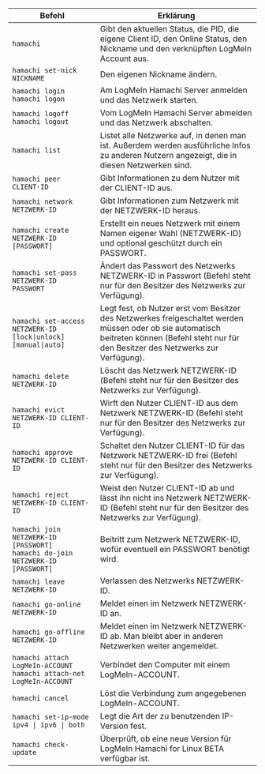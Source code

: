 |Befehl|Erklärung|
|---|---|
|`hamachi`|Gibt den aktuellen Status, die PID, die eigene Client ID, den Online Status, den Nickname und den verknüpften LogMeIn Account aus.|
|`hamachi set-nick NICKNAME`|Den eigenen Nickname ändern.|
|`hamachi login`  <br>`hamachi logon`|Am LogMeIn Hamachi Server anmelden und das Netzwerk starten.|
|`hamachi logoff`  <br>`hamachi logout`|Vom LogMeIn Hamachi Server abmelden und das Netzwerk abschalten.|
|`hamachi list`|Listet alle Netzwerke auf, in denen man ist. Außerdem werden ausführliche Infos zu anderen Nutzern angezeigt, die in diesen Netzwerken sind.|
|`hamachi peer CLIENT-ID`|Gibt Informationen zu dem Nutzer mit der CLIENT-ID aus.|
|`hamachi network NETZWERK-ID`|Gibt Informationen zum Netzwerk mit der NETZWERK-ID heraus.|
|`hamachi create NETZWERK-ID [PASSWORT]`|Erstellt ein neues Netzwerk mit einem Namen eigener Wahl (NETZWERK-ID) und optional geschützt durch ein PASSWORT.|
|`hamachi set-pass NETZWERK-ID PASSWORT`|Ändert das Passwort des Netzwerks NETZWERK-ID in Passwort (Befehl steht nur für den Besitzer des Netzwerks zur Verfügung).|
|`hamachi set-access NETZWERK-ID [lock\|unlock] [manual\|auto]`|Legt fest, ob Nutzer erst vom Besitzer des Netzwerkes freigeschaltet werden müssen oder ob sie automatisch beitreten können (Befehl steht nur für den Besitzer des Netzwerks zur Verfügung).|
|`hamachi delete NETZWERK-ID`|Löscht das Netzwerk NETZWERK-ID (Befehl steht nur für den Besitzer des Netzwerks zur Verfügung).|
|`hamachi evict NETZWERK-ID CLIENT-ID`|Wirft den Nutzer CLIENT-ID aus dem Netzwerk NETZWERK-ID (Befehl steht nur für den Besitzer des Netzwerks zur Verfügung).|
|`hamachi approve NETZWERK-ID CLIENT-ID`|Schaltet den Nutzer CLIENT-ID für das Netzwerk NETZWERK-ID frei (Befehl steht nur für den Besitzer des Netzwerks zur Verfügung).|
|`hamachi reject NETZWERK-ID CLIENT-ID`|Weist den Nutzer CLIENT-ID ab und lässt ihn nicht ins Netzwerk NETZWERK-ID (Befehl steht nur für den Besitzer des Netzwerks zur Verfügung).|
|`hamachi join NETZWERK-ID [PASSWORT]`  <br>`hamachi do-join NETZWERK-ID [PASSWORT]`|Beitritt zum Netzwerk NETZWERK-ID, wofür eventuell ein PASSWORT benötigt wird.|
|`hamachi leave NETZWERK-ID`|Verlassen des Netzwerks NETZWERK-ID.|
|`hamachi go-online NETZWERK-ID`|Meldet einen im Netzwerk NETZWERK-ID an.|
|`hamachi go-offline NETZWERK-ID`|Meldet einen im Netzwerk NETZWERK-ID ab. Man bleibt aber in anderen Netzwerken weiter angemeldet.|
|`hamachi attach LogMeIn-ACCOUNT`  <br>`hamachi attach-net LogMeIn-ACCOUNT`|Verbindet den Computer mit einem LogMeIn-ACCOUNT.|
|`hamachi cancel`|Löst die Verbindung zum angegebenen LogMeIn-ACCOUNT.|
|`hamachi set-ip-mode ipv4 \| ipv6 \| both`|Legt die Art der zu benutzenden IP-Version fest.|
|`hamachi check-update`|Überprüft, ob eine neue Version für LogMeIn Hamachi for Linux BETA verfügbar ist.|